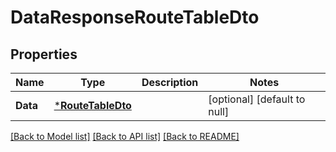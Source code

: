 # DataResponseRouteTableDto

## Properties
Name | Type | Description | Notes
------------ | ------------- | ------------- | -------------
**Data** | [***RouteTableDto**](RouteTableDto.md) |  | [optional] [default to null]

[[Back to Model list]](../README.md#documentation-for-models) [[Back to API list]](../README.md#documentation-for-api-endpoints) [[Back to README]](../README.md)


